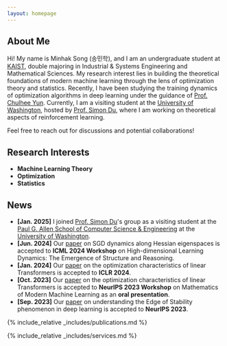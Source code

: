 ```yaml
---
layout: homepage
---
```


## About Me

Hi! My name is Minhak Song (송민학), and I am an undergraduate student at [KAIST](https://www.kaist.ac.kr/en/), double majoring in Industrial & Systems Engineering and Mathematical Sciences. My research interest lies in building the theoretical foundations of modern machine learning through the lens of optimization theory and statistics. Recently, I have been studying the training dynamics of optimization algorithms in deep learning under the guidance of  [Prof. Chulhee Yun](https://chulheeyun.github.io). Currently, I am a visiting student at the [University of Washington](https://www.washington.edu/), hosted by [Prof. Simon Du](https://simonshaoleidu.com/), where I am working on theoretical aspects of reinforcement learning.

Feel free to reach out for discussions and potential collaborations!

## Research Interests

- **Machine Learning Theory**
- **Optimization**
- **Statistics**

## News

- **[Jan. 2025]** I joined [Prof. Simon Du](https://simonshaoleidu.com/)'s group as a visiting student at the [Paul G. Allen School of Computer Science & Engineering](https://www.cs.washington.edu/) at the [University of Washington](https://www.washington.edu/).
- **[Jun. 2024]** Our [paper](https://arxiv.org/abs/2405.16002) on SGD dynamics along Hessian eigenspaces is accepted to **ICML 2024 Workshop** on High-dimensional Learning Dynamics: The Emergence of Structure and Reasoning.
- **[Jan. 2024]** Our [paper](https://arxiv.org/abs/2310.01082) on the optimization characteristics of linear Transformers is accepted to **ICLR 2024**.
- **[Oct. 2023]** Our [paper](https://arxiv.org/abs/2310.01082) on the optimization characteristics of linear Transformers is accepted to **NeurIPS 2023 Workshop** on Mathematics of Modern Machine Learning as an **oral presentation**.
- **[Sep. 2023]** Our [paper](https://arxiv.org/abs/2307.04204) on understanding the Edge of Stability phenomenon in deep learning is accepted to **NeurIPS 2023**.

{% include_relative _includes/publications.md %}

{% include_relative _includes/services.md %}

